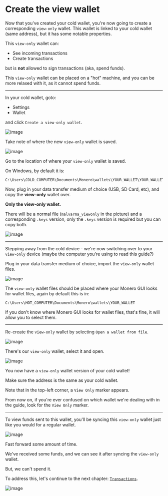 # Create the view wallet
Now that you've created your cold wallet, you're now going to create a corresponding `view-only` wallet. This wallet is linked to your cold wallet (same address), but it has some notable properties.

This `view-only` wallet can:
- See incoming transactions
- Create transactions

but is **not** allowed to sign transactions (aka, spend funds).

This `view-only` wallet can be placed on a "hot" machine, and you can be more relaxed with it, as it cannot spend funds.

---

In your cold wallet, goto:
- Settings
- Wallet

and click `Create a view-only wallet`.

![image](../img/create_the_view_wallet_1.jpg)

Take note of where the new `view-only` wallet is saved.

![image](../img/create_the_view_wallet_2.jpg)

Go to the location of where your `view-only` wallet is saved.

On Windows, by default it is:
```
C:\Users\COLD_COMPUTER\Documents\Monero\wallets\YOUR_WALLET\YOUR_WALLET_viewonly
```

Now, plug in your data transfer medium of choice (USB, SD Card, etc), and copy the **view-only** wallet over.

**Only the view-only wallet.**

There will be a normal file (`malvarma_viewonly` in the picture) and a corresponding `.keys` version, only the `.keys` version is required but you can copy both.

![image](../img/create_the_view_wallet_3.jpg)

---

Stepping away from the cold device - we're now switching over to your `view-only` device (maybe the computer you're using to read this guide?)

Plug in your data transfer medium of choice, import the `view-only` wallet files.

![image](../img/create_the_view_wallet_4.jpg)

The `view-only` wallet files should be placed where your Monero GUI looks for wallet files, again by default this is in:
```
C:\Users\HOT_COMPUTER\Documents\Monero\wallets\YOUR_WALLET
```
If you don't know where Monero GUI looks for wallet files, that's fine, it will allow you to select them.

---

Re-create the `view-only` wallet by selecting `Open a wallet from file`.

![image](../img/create_the_view_wallet_5.jpg)

There's our `view-only` wallet, select it and open.

![image](../img/create_the_view_wallet_6.jpg)

You now have a `view-only` wallet version of your cold wallet!

Make sure the address is the same as your cold wallet.

Note that in the top-left corner, a `View Only` marker appears.

From now on, if you're ever confused on which wallet we're dealing with in the guide, look for the `View Only` marker.

---

To view funds sent to this wallet, you'll be syncing this `view-only` wallet just like you would for a regular wallet.

![image](../img/create_the_view_wallet_7.jpg)

Fast forward some amount of time.

We've received some funds, and we can see it after syncing the `view-only` wallet.

But, we can't spend it.

To address this, let's continue to the next chapter: [`Transactions`](../transactions/transactions.md).

![image](../img/create_the_view_wallet_8.jpg)
